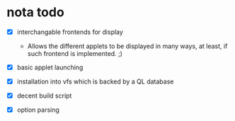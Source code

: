 # nota todo

* [x] interchangable frontends for display
  - Allows the different applets to be displayed in many ways, at least, if such frontend is implemented. ;)

* [x] basic applet launching

* [x] installation into vfs which is backed by a QL database

* [x] decent build script

* [x] option parsing
